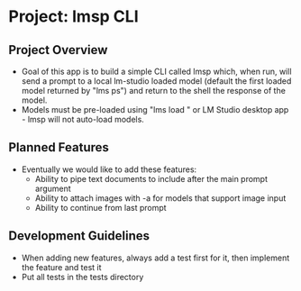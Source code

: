 # Project: lmsp CLI

## Project Overview
- Goal of this app is to build a simple CLI called lmsp which, when run, will send a prompt to a local lm-studio loaded model (default the first loaded model returned by "lms ps") and return to the shell the response of the model.
- Models must be pre-loaded using "lms load <model>" or LM Studio desktop app - lmsp will not auto-load models. 

## Planned Features
- Eventually we would like to add these features:
  - Ability to pipe text documents to include after the main prompt argument
  - Ability to attach images with -a for models that support image input
  - Ability to continue from last prompt

## Development Guidelines
- When adding new features, always add a test first for it, then implement the feature and test it
- Put all tests in the tests directory